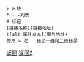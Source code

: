 ```
> 区块
* + -列表 
# 标记
[链接名称](链接地址)
![alt 属性文本](图片地址)
使用 = 和 - 标记一级和二级标题
```
[返回](https://zhoufashi.github.io/) 
[返回2](../) 